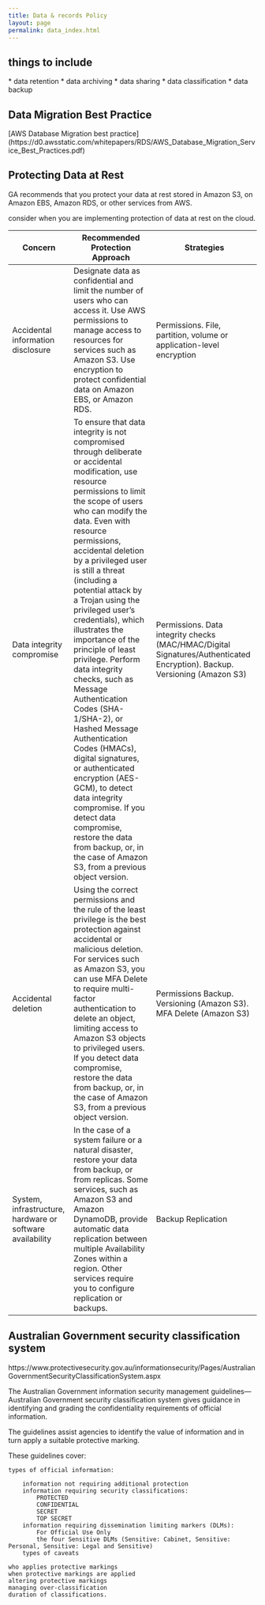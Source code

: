 ```yaml
---
title: Data & records Policy
layout: page
permalink: data_index.html
---
```


<h2> things to include</h2>
* data retention 
* data archiving
* data sharing
* data classification
* data backup

<h2>Data Migration Best Practice</h2>
[AWS Database Migration best practice](https://d0.awsstatic.com/whitepapers/RDS/AWS_Database_Migration_Service_Best_Practices.pdf)

<h2>Protecting Data at Rest</h2>
GA recommends that you protect your data at rest stored in Amazon S3, on Amazon EBS, Amazon RDS, or other services from AWS.

consider when you are implementing protection of data at rest on the cloud.

| Concern | Recommended Protection Approach | Strategies | 
| --- | --- | --- |
| Accidental information disclosure | Designate data as confidential and limit the number of users who can access it. Use AWS permissions to manage access to resources for services such as Amazon S3. Use encryption to protect confidential data on Amazon EBS, or Amazon RDS. |Permissions. File, partition, volume or application-level encryption  |
| Data integrity compromise | To ensure that data integrity is not compromised through deliberate or accidental modification, use resource permissions to limit the scope of users who can modify the data. Even with resource permissions, accidental deletion by a privileged user is still a threat (including a potential attack by a Trojan using the privileged user’s credentials), which illustrates the importance of the principle of least privilege. Perform data integrity checks, such as Message Authentication Codes (SHA-1/SHA-2), or Hashed Message Authentication Codes (HMACs), digital signatures, or authenticated encryption (AES-GCM), to detect data integrity compromise. If you detect data compromise, restore the data from backup, or, in the case of Amazon S3, from a previous object version. | Permissions. Data integrity checks (MAC/HMAC/Digital Signatures/Authenticated Encryption). Backup. Versioning (Amazon S3) |
| Accidental deletion | Using the correct permissions and the rule of the least privilege is the best protection against accidental or malicious deletion. For services such as Amazon S3, you can use MFA Delete to require multi-factor authentication to delete an object, limiting access to Amazon S3 objects to privileged users. If you detect data compromise, restore the data from backup, or, in the case of Amazon S3, from a previous object version. | Permissions Backup. Versioning (Amazon S3). MFA Delete (Amazon S3) |
| System, infrastructure, hardware or software availability | In the case of a system failure or a natural disaster, restore your data from backup, or from replicas. Some services, such as Amazon S3 and Amazon DynamoDB, provide automatic data replication between multiple Availability Zones within a region. Other services require you to configure replication or backups. | Backup Replication |


<h2>Australian Government security classification system</h2>
https://www.protectivesecurity.gov.au/informationsecurity/Pages/AustralianGovernmentSecurityClassificationSystem.aspx

The Australian Government information security management guidelines—Australian Government security classification system gives guidance in identifying and grading the confidentiality requirements of official information.

The guidelines assist agencies to identify the value of information and in turn apply a suitable protective marking.

These guidelines cover:

    types of official information:

        information not requiring additional protection
        information requiring security classifications:
            PROTECTED
            CONFIDENTIAL
            SECRET
            TOP SECRET
        information requiring dissemination limiting markers (DLMs):
            For Official Use Only
            the four Sensitive DLMs (Sensitive: Cabinet, Sensitive: Personal, Sensitive: Legal and Sensitive)
        types of caveats

    who applies protective markings
    when protective markings are applied
    altering protective markings
    managing over-classification
    duration of classifications.
